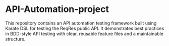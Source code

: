 # API-Automation-project
This repository contains an API automation testing framework built using Karate DSL for testing the ReqRes public API. It demonstrates best practices in BDD-style API testing with clear, reusable feature files and a maintainable structure.
